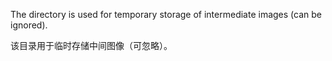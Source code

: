 The directory is used for temporary storage of intermediate images (can be ignored).

该目录用于临时存储中间图像（可忽略）。
